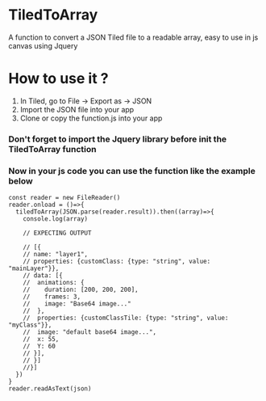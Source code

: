 # TiledToArray
A function to convert a JSON Tiled file to a readable array, easy to use in js canvas using Jquery

# How to use it ?

1) In Tiled, go to File -> Export as -> JSON
2) Import the JSON file into your app
3) Clone or copy the function.js into your app

### Don't forget to import the Jquery library before init the TiledToArray function

### Now in your js code you can use the function like the example below

```const json = "./media/myJsonFile.json" //The link to your JSON file from Tiled
const reader = new FileReader()
reader.onload = ()=>{
  tiledToArray(JSON.parse(reader.result)).then((array)=>{
    console.log(array)
    
    // EXPECTING OUTPUT
    
    // [{
    // name: "layer1",
    // properties: {customClass: {type: "string", value: "mainLayer"}},
    // data: [{
    //  animations: {
    //    duration: [200, 200, 200],
    //    frames: 3,
    //    image: "Base64 image..."
    //  },
    //  properties: {customClassTile: {type: "string", value: "myClass"}},
    //  image: "default base64 image...",
    //  x: 55,
    //  Y: 60
    // }],
    // }]
    //}]
  })
}
reader.readAsText(json)  
```
